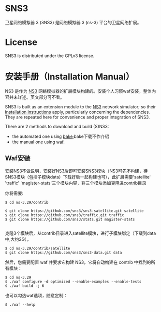 # SNS3

卫星网络模拟器 3 (SNS3) 是网络模拟器 3 (ns-3) 平台的卫星网络扩展。


# License

SNS3 is distributed under the GPLv3 license.

# 安装手册（Installation Manual）

NS3 是作为 [NS3](https://www.nsnam.org/) 网络模拟器的扩展模块构建的。安装个人习惯waf安装，整体内容并未详述。英文部分可不看。

SNS3 is built as an extension module to the [NS3](https://www.nsnam.org/) network simulator; so their [installation instructions](https://www.nsnam.org/docs/release/3.29/tutorial/html/getting-started.html) apply, particularly concerning the dependencies. They are repeated here for convenience and proper integration of SNS3.

There are 2 methods to download and build (S)NS3:

*  the automated one using [bake](#bake);bake下载不作介绍
*  the manual one using [waf](#waf).



## Waf安装

安装NS3不做说明，安装好NS3后即可安装SNS3模块（NS3可先不构建，待SNS3模块（包括子模块data）下载好后一起构建也可），此扩展需要'satellite'   'traffic'  'magister-stats'三个模块内容，将三个模块添加克隆进contrib目录

你将需要:

```shell
$ cd ns-3.29/contrib

$ git clone https://github.com/sns3/sns3-satellite.git satellite
$ git clone https://github.com/sns3/traffic.git traffic
$ git clone https://github.com/sns3/stats.git magister-stats
    
```
克隆3个模块后，从contrib目录进入satellite模块，进行子模块绑定（下载到data中,大约2G）。

```shell
$ cd ns-3.29/contrib/satellite
$ git clone https://github.com/sns3/sns3-data.git data
```

然后，您需要配置 waf 并要求它构建 NS3。它将自动构建在 contrib 中找到的所有模块：

```shell
$ cd ns-3.29
$ ./waf configure -d optimized --enable-examples --enable-tests
$ ./waf build -j 6
```
也可以勾选waf选项，随意定制：


```shell
$ ./waf --help
```

